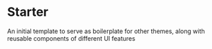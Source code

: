# Starter

An initial template to serve as boilerplate for other themes, along with reusable components of different UI features